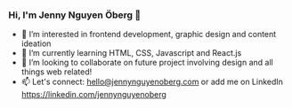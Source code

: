 ### Hi, I'm Jenny Nguyen Öberg 👋

* 👀 I’m interested in frontend development, graphic design and content ideation
* 🌱 I’m currently learning HTML, CSS, Javascript and React.js
* 💞️ I’m looking to collaborate on future project involving design and all things web related!
* 📫 Let's connect: hello@jennynguyenoberg.com or add me on LinkedIn https://linkedin.com/jennynguyenoberg

<!--
**jennynguyenoberg/jennynguyenoberg** is a ✨ _special_ ✨ repository because its `README.md` (this file) appears on your GitHub profile.

Here are some ideas to get you started:

- 🔭 I’m currently working on ...
- 🌱 I’m currently learning ...
- 👯 I’m looking to collaborate on ...
- 🤔 I’m looking for help with ...
- 💬 Ask me about ...
- 📫 How to reach me: ...
- 😄 Pronouns: ...
- ⚡ Fun fact: ...
-->
